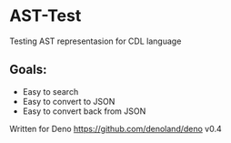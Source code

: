 # AST-Test

Testing AST representasion for CDL language

## Goals:

- Easy to search
- Easy to convert to JSON
- Easy to convert back from JSON

Written for Deno https://github.com/denoland/deno v0.4
